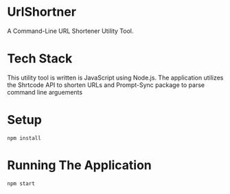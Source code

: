 # UrlShortner
A Command-Line URL Shortener Utility Tool.

# Tech Stack
This utility tool is written is JavaScript using Node.js. The application utilizes the Shrtcode API to shorten URLs and
Prompt-Sync package to parse command line arguements

# Setup
```
npm install
```

# Running The Application

```
npm start
```
